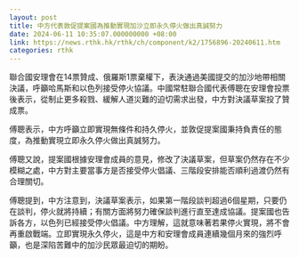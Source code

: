 ```yaml
---
layout: post
title: 中方代表敦促提案國為推動實現加沙立即永久停火做出真誠努力
date: 2024-06-11 10:35:07.000000000 +08:00
link: https://news.rthk.hk/rthk/ch/component/k2/1756896-20240611.htm
categories: rthk
---
```


聯合國安理會在14票贊成、俄羅斯1票棄權下，表決通過美國提交的加沙地帶相關決議，呼籲哈馬斯和以色列接受停火協議。中國常駐聯合國代表傅聰在安理會投票後表示，從制止更多殺戮、緩解人道災難的迫切需求出發，中方對決議草案投了贊成票。

傅聰表示，中方呼籲立即實現無條件和持久停火，並敦促提案國秉持負責任的態度，為推動實現立即永久停火做出真誠努力。

傅聰又說，提案國根據安理會成員的意見，修改了決議草案，但草案仍然存在不少模糊之處，中方對主要當事方是否接受停火倡議、三階段安排能否順利過渡仍然有合理關切。

傅聰提到，中方注意到，決議草案表示，如果第一階段談判超過6個星期，只要仍在談判，停火就將持續；有關方面將努力確保談判進行直至達成協議。提案國也告訴各方，以色列已經接受停火倡議。中方理解，這就意味著若果停火實現，將不會再重啟戰端。立即實現永久停火，這是中方和安理會成員連續幾個月來的強烈呼籲，也是深陷苦難中的加沙民眾最迫切的期盼。
